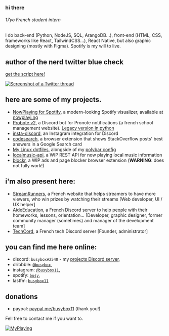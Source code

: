 ### hi there
###### 17yo French student intern

I do back-end (Python, NodeJS, SQL, ArangoDB...), front-end (HTML, CSS, frameworks like React, TailwindCSS...), React Native, but also graphic designing (mostly with Figma).
Spotify is my will to live.

## author of the nerd twitter blue check
[get the script here!](https://gist.github.com/busybox11/53c76f57a577a47a19fab649a76f18e3)

[![Screenshot of a Twitter thread](https://pbs.twimg.com/media/FhKJV1gWAAM-HYU?format=png&name=small)](https://twitter.com/chaoticvibing/status/1590484635968221184?s=20&t=wWP5MIxtcsKpP7lmqEADvA)


## here are some of my projects.
- [NowPlaying for Spotify](https://github.com/busybox11/NowPlaying-for-Spotify), a modern-looking Spotify visualizer, available at [nowplayi.ng](https://nowplayi.ng)
- [Probote v2](https://github.com/busybox11/probote-v2), a Discord bot for Pronote notifications (a french school management website). [Legacy version in python](https://github.com/busybox11/probote)
- [insta-discord](https://github.com/busybox11/insta-discord), an Instagram integration for Discord
- [codesearch](https://github.com/busybox11/codesearch), a browser extension that shows StackOverflow posts' best answers in a Google Search card
- [My Linux dotfiles](https://github.com/busybox11/dotfiles), alongside of my [polybar config](https://github.com/busybox11/spotify-polybar)
- [localmusic-api](https://github.com/busybox11/localmusic-api), a WIP REST API for now playing local music information
- [blockr](https://github.com/busybox11/blockr), a WIP ads and page blocker browser extension (**WARNING**: does not fully work!)

## i'm also present here:
- [StreamRunners](https://streamrunners.fr/affiliate/busybox11), a French website that helps streamers to have more viewers, who win prizes by watching their streams [Web developer, UI / UX helper]
- [AideEducation](https://aideeducation.fr/), a French Discord server to help people with their homeworks, lessons, orientation... [Developer, graphic designer, former community manager (sometimes) and manager of the development team]
- [TechCord](https://discord.gg/svZ2PSm), a French tech Discord server [Founder, administrator]

## you can find me here online:
- discord: `busybox#2540` - my [projects Discord server](https://discord.gg/DMmk8Sc),
- dribbble: [`@busybox`](https://dribbble.com/busybox),
- instagram: [`@busybox11`](https://instagram.com/busybox11),
- spotify: [`busy`](https://open.spotify.com/user/yha0gdu9143vclyk0cuqoro0m),
- lastfm: [`busybox11`](https://www.last.fm/user/busybox11)

## donations
- paypal: [paypal.me/busybox11](https://paypal.me/busybox11) (thank you!)

Fell free to contact me if you want to.

[![MyPlaying](https://dev.rchartier.dev/myplaying/playing/img?hideGithubLogo)](https://github.com/busybox11/MyPlaying)
